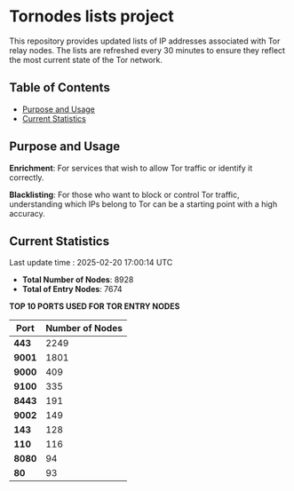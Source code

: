 # Tornodes lists project

This repository provides updated lists of IP addresses associated with Tor relay nodes. The lists are refreshed every 30 minutes to ensure they reflect the most current state of the Tor network.

## Table of Contents

- [Purpose and Usage](#purpose-and-usage)
- [Current Statistics](#current-statistics)


## Purpose and Usage

**Enrichment**: For services that wish to allow Tor traffic or identify it correctly.

**Blacklisting**: For those who want to block or control Tor traffic, understanding which IPs belong to Tor can be a starting point with a high accuracy.

## Current Statistics

Last update time : 2025-02-20 17:00:14 UTC

- **Total Number of Nodes**: 8928
- **Total of Entry Nodes**: 7674

**TOP 10 PORTS USED FOR TOR ENTRY NODES**

| **Port** | **Number of Nodes** |
|------|-----------------|
| **443**   | 2249  |
| **9001**   | 1801  |
| **9000**   | 409  |
| **9100**   | 335  |
| **8443**   | 191  |
| **9002**   | 149  |
| **143**   | 128  |
| **110**   | 116  |
| **8080**   | 94  |
| **80**   | 93  |

